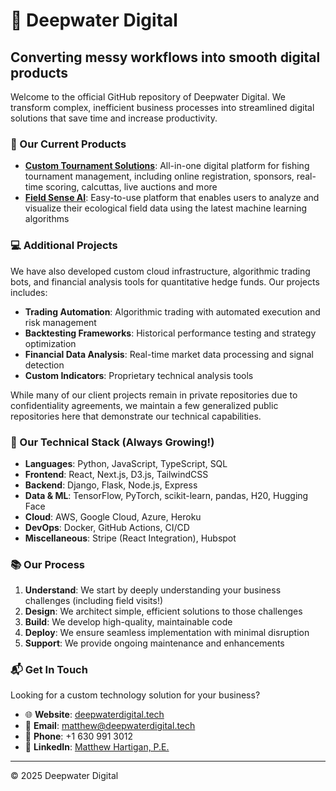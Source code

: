 # 🌊 Deepwater Digital

## Converting messy workflows into smooth digital products

Welcome to the official GitHub repository of Deepwater Digital. We transform complex, inefficient business processes into streamlined digital solutions that save time and increase productivity.

### 🚀 Our Current Products

- **[Custom Tournament Solutions](https://customtournamentsolutions.com/)**: All-in-one digital platform for fishing tournament management, including online registration, sponsors, real-time scoring, calcuttas, live auctions and more
- **[Field Sense AI](https://field-sense-ai-staging-66660d303cdc.herokuapp.com/)**: Easy-to-use platform that enables users to analyze and visualize their ecological field data using the latest machine learning algorithms

### 💻 Additional Projects

We have also developed custom cloud infrastructure, algorithmic trading bots, and financial analysis tools for quantitative hedge funds. Our projects includes:

- **Trading Automation**: Algorithmic trading with automated execution and risk management
- **Backtesting Frameworks**: Historical performance testing and strategy optimization
- **Financial Data Analysis**: Real-time market data processing and signal detection
- **Custom Indicators**: Proprietary technical analysis tools

While many of our client projects remain in private repositories due to confidentiality agreements, we maintain a few generalized public repositories here that demonstrate our technical capabilities.

### 🔧 Our Technical Stack (Always Growing!)

- **Languages**: Python, JavaScript, TypeScript, SQL
- **Frontend**: React, Next.js, D3.js, TailwindCSS
- **Backend**: Django, Flask, Node.js, Express
- **Data & ML**: TensorFlow, PyTorch, scikit-learn, pandas, H20, Hugging Face
- **Cloud**: AWS, Google Cloud, Azure, Heroku
- **DevOps**: Docker, GitHub Actions, CI/CD
- **Miscellaneous**: Stripe (React Integration), Hubspot

### 📚 Our Process

1. **Understand**: We start by deeply understanding your business challenges (including field visits!)
2. **Design**: We architect simple, efficient solutions to those challenges
3. **Build**: We develop high-quality, maintainable code
4. **Deploy**: We ensure seamless implementation with minimal disruption
5. **Support**: We provide ongoing maintenance and enhancements

### 📬 Get In Touch

Looking for a custom technology solution for your business? 

- 🌐 **Website**: [deepwaterdigital.tech](https://deepwaterdigital.tech)
- 📧 **Email**: matthew@deepwaterdigital.tech
- 📱 **Phone**: +1 630 991 3012
- 💼 **LinkedIn**: [Matthew Hartigan, P.E.](https://www.linkedin.com/in/matthew-hartigan-p-e-a0b2a7219/)

---

© 2025 Deepwater Digital
